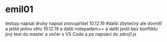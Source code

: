 # emil01
testuju
napsal
druhy napsal
znovupřišel 10.12.19
#další zbytečný ale dovnitř
a ještě jednu větu 10.12.19
a další notepadem++
  a další jestli bez konfliktu
jiný text do master 
a večer s VS Code
a po napsání do zdroj1.js



  
  